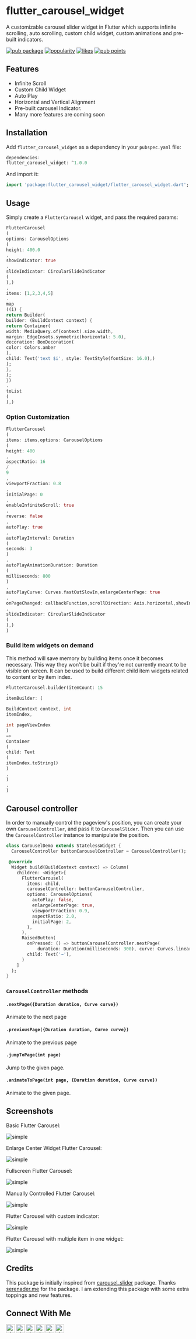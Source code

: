 # flutter_carousel_widget

A customizable carousel slider widget in Flutter which supports infinite scrolling, auto scrolling,
custom child widget, custom animations and pre-built indicators.

[![pub package](https://img.shields.io/pub/v/flutter_carousel_widget.svg)][pub]
[![popularity](https://badges.bar/flutter_carousel_widget/popularity)](https://pub.dev/packages/flutter_carousel_widget/score)
[![likes](https://badges.bar/flutter_carousel_widget/likes)](https://pub.dev/packages/flutter_carousel_widget/score)
[![pub points](https://badges.bar/flutter_carousel_widget/pub%20points)](https://pub.dev/packages/flutter_carousel_widget/score)

## Features

* Infinite Scroll
* Custom Child Widget
* Auto Play
* Horizontal and Vertical Alignment
* Pre-built carousel Indicator.
* Many more features are coming soon

## Installation

Add `flutter_carousel_widget` as a dependency in your `pubspec.yaml` file:

```dart
dependencies:
flutter_carousel_widget: ^1.0.0
```

And import it:

```dart
import 'package:flutter_carousel_widget/flutter_carousel_widget.dart';
```

## Usage

Simply create a `FlutterCarousel` widget, and pass the required params:

```dart
FlutterCarousel
(
options: CarouselOptions
(
height: 400.0
,
showIndicator: true
,
slideIndicator: CircularSlideIndicator
(
),)
,
items: [1,2,3,4,5]
.
map
((i) {
return Builder(
builder: (BuildContext context) {
return Container(
width: MediaQuery.of(context).size.width,
margin: EdgeInsets.symmetric(horizontal: 5.0),
decoration: BoxDecoration(
color: Colors.amber
),
child: Text('text $i', style: TextStyle(fontSize: 16.0),)
);
},
);
})
.
toList
(
),)
```

### Option Customization

```dart
FlutterCarousel
(
items: items,options: CarouselOptions
(
height: 400
,
aspectRatio: 16
/
9
,
viewportFraction: 0.8
,
initialPage: 0
,
enableInfiniteScroll: true
,
reverse: false
,
autoPlay: true
,
autoPlayInterval: Duration
(
seconds: 3
)
,
autoPlayAnimationDuration: Duration
(
milliseconds: 800
)
,
autoPlayCurve: Curves.fastOutSlowIn,enlargeCenterPage: true
,
onPageChanged: callbackFunction,scrollDirection: Axis.horizontal,showIndicator: true
,
slideIndicator: CircularSlideIndicator
(
),)
)
```

### Build item widgets on demand

This method will save memory by building items once it becomes necessary. This way they won't be
built if they're not currently meant to be visible on screen. It can be used to build different
child item widgets related to content or by item index.

```dart
FlutterCarousel.builder(itemCount: 15
,
itemBuilder: (

BuildContext context, int
itemIndex,

int pageViewIndex
)
=>
Container
(
child: Text
(
itemIndex.toString()
)
,
)
,
)
```

## Carousel controller

In order to manually control the pageview's position, you can create your own `CarouselController`,
and pass it to `CarouselSlider`. Then you can use the `CarouselController` instance to manipulate
the position.

```dart 
class CarouselDemo extends StatelessWidget {
  CarouselController buttonCarouselController = CarouselController();

 @override
  Widget build(BuildContext context) => Column(
    children: <Widget>[
      FlutterCarousel(
        items: child,
        carouselController: buttonCarouselController,
        options: CarouselOptions(
          autoPlay: false,
          enlargeCenterPage: true,
          viewportFraction: 0.9,
          aspectRatio: 2.0,
          initialPage: 2,
        ),
      ),
      RaisedButton(
        onPressed: () => buttonCarouselController.nextPage(
            duration: Duration(milliseconds: 300), curve: Curves.linear),
        child: Text('→'),
      )
    ]
  );
}
```

### `CarouselController` methods

#### `.nextPage({Duration duration, Curve curve})`

Animate to the next page

#### `.previousPage({Duration duration, Curve curve})`

Animate to the previous page

#### `.jumpToPage(int page)`

Jump to the given page.

#### `.animateToPage(int page, {Duration duration, Curve curve})`

Animate to the given page.

## Screenshots

Basic Flutter Carousel:

![simple](screenshots/simple.png)

Enlarge Center Widget Flutter Carousel:

![simple](screenshots/enlarge.png)

Fullscreen Flutter Carousel:

![simple](screenshots/fullscreen.png)

Manually Controlled Flutter Carousel:

![simple](screenshots/manually.png)

Flutter Carousel with custom indicator:

![simple](screenshots/indicator.png)

Flutter Carousel with multiple item in one widget:

![simple](screenshots/multiitem.png)

## Credits

This package is initially inspired from [carousel_slider][carousel_slider] package.
Thanks [serenader.me][serenader] for the package. I am extending this package with some extra
toppings and new features.

## Connect With Me

[<img align="left" alt="nixrajput | Website" width="24px" src="https://raw.githubusercontent.com/nixrajput/nixlab-files/master/images/icons/globe-icon.svg" />][website]

[<img align="left" alt="nixrajput | GitHub" width="24px" src="https://raw.githubusercontent.com/nixrajput/nixlab-files/master/images/icons/github-brands.svg" />][github]

[<img align="left" alt="nixrajput | Instagram" width="24px" src="https://raw.githubusercontent.com/nixrajput/nixlab-files/master/images/icons/instagram-brands.svg" />][instagram]

[<img align="left" alt="nixrajput | Facebook" width="24px" src="https://raw.githubusercontent.com/nixrajput/nixlab-files/master/images/icons/facebook-brands.svg" />][facebook]

[<img align="left" alt="nixrajput | Twitter" width="24px" src="https://raw.githubusercontent.com/nixrajput/nixlab-files/master/images/icons/twitter-brands.svg" />][twitter]

[<img align="left" alt="nixrajput | LinkedIn" width="24px" src="https://raw.githubusercontent.com/nixrajput/nixlab-files/master/images/icons/linkedin-in-brands.svg" />][linkedin]

[pub]: https://pub.dev/packages/flutter_carousel_widget

[github]: https://github.com/nixrajput

[website]: https://nixlab.co.in

[facebook]: https://facebook.com/nixrajput07

[twitter]: https://twitter.com/nixrajput07

[instagram]: https://instagram.com/nixrajput

[linkedin]: https://linkedin.com/in/nixrajput

[carousel_slider]: https://pub.dev/packages/carousel_slider

[serenader]: https://pub.dev/publishers/serenader.me/packages